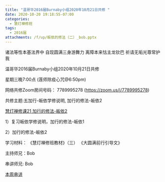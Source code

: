 ```yaml
---
title: "温哥华2016届Burnaby小组2020年10月21日共修 "
date: 2020-10-20 19:18:55-07:00
categories:
  - 慧灯禅修班
tags:
  - 2016届
attachments: /f/up/皈依的修法（二）_bob.pptx
---
```

诸法等性本基法界中 自现圆满三身游舞力 离障本来怙主龙钦巴 祈请无垢光尊常护我

温哥华2016届Burnaby小组2020年10月21日共修 

星期三晚7:00点 (莲师除疫心咒@6:50pm)

网络共修Zoom房间号码： 7789995278 (<https://zoom.us/j/7789995278>)

共修主题:五加行-皈依学修说明, 加行的修法-皈依2
 
[慧灯禅修课21 加行的修法-皈依2](http://www.huidengzhiguang.com/index.php/huideng-jiangtang/2016-07-21-09-15-04/2018-02-06-07-52-48/2542-l17092) 

1）复习皈依学修说明，加行的修法-皈依1

2）加行的修法-皈依2


学习材料：
《慧灯禅修班教材》（三）
《大圆满前行引导文》



主持师兄：Bob

串讲师兄: Bob

[本周串讲](/f/up/皈依的修法（二）_bob.pptx)